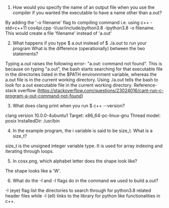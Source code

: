 1. How would you specify the name of an output file when you use the compiler if you wanted the executable to have a name other than a.out?

By adding the '-o filename' flag to compiling command i.e. using c++ -std=c++11 cos4pi.cpp -I/usr/include/python3.8 -lpython3.8 -o filename. This would create a file 'filename' instead of 'a.out'

2. What happens if you type $ a.out instead of $ ./a.out to run your program What is the difference (operationally) between the two statements?

Typing a.out raises the following error- "a.out: command not found". This is because on typing "a.out", the bash starts searching for that executable file in the directories listed in the $PATH environnment variable, whereas the a.out file is in the current working directory. Using ./a.out tells the bash to look for a.out executable file in the current working directory. 
Reference- stack overflow (https://stackoverflow.com/questions/23024016/cant-run-c-program-a-out-command-not-found)

3. What does clang print when you run $ c++ --version?

clang version 10.0.0-4ubuntu1
Target: x86_64-pc-linux-gnu
Thread model: posix
InstalledDir: /usr/bin

4. In the example program, the i variable is said to be size_t. What is a size_t?

size_t is the unsigned integer variable type. It is used for array indexing and iterating through loops. 

5. In cosx.png, which alphabet letter does the shape look like?

The shape looks like a 'W'.


6. What do the -I and -l flags do in the command we used to build a.out? 

-I (eye) flag list the directories to search through for python3.8 related header files while -l (ell) links to the library for python like functionalities in c++.
